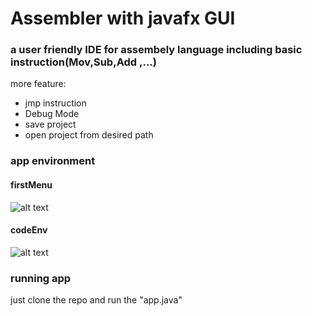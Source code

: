 # Assembler with javafx GUI
### a user friendly IDE for assembely language including basic instruction(Mov,Sub,Add ,...) 


more feature:
* jmp instruction
* Debug Mode
* save project
* open project from desired path

### app environment

#### firstMenu
![alt text](https://github.com/SrSadra/Assembler-java/images/1.png?raw=true)

#### codeEnv
![alt text](https://github.com/SrSadra/Assembler-java/images/2.png?raw=true)

### running app
just clone the repo and run the "app.java"